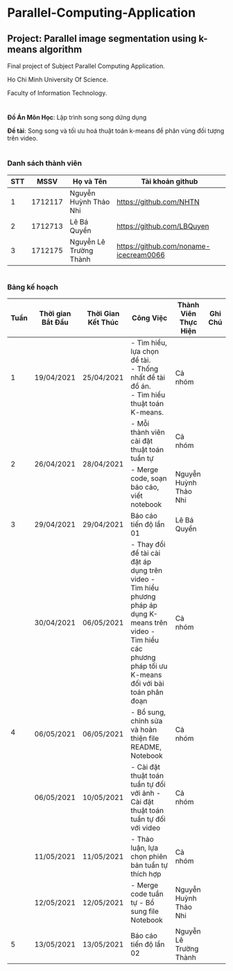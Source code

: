 # Parallel-Computing-Application

## Project: Parallel image segmentation using k-means algorithm

Final project of Subject Parallel Computing Application.

Ho Chi Minh University Of Science.

Faculty of Information Technology.
# 

**Đồ Án Môn Học**: Lập trình song song dứng dụng

**Đề tài**: Song song và tối ưu hoá thuật toán k-means để phân vùng đối tượng trên video.

#

### Danh sách thành viên

| STT | MSSV    | Họ và Tên              | Tài khoản github                         |
| --- | ------- | ---------------------- | ---------------------------------------- |
| 1   | 1712117 | Nguyễn Huỳnh Thảo Nhi  | <https://github.com/NHTN>                |
| 2   | 1712713 | Lê Bá Quyền            | <https://github.com/LBQuyen>             |
| 3   | 1712175 | Nguyễn Lê Trường Thành | <https://github.com/noname-icecream0066> |

#
### Bảng kế hoạch

<table>
<thead>
  <tr>
   <th>Tuần</th>
   <th>Thời gian Bắt Đầu</th>
   <th>Thời Gian Kết Thúc</th>
   <th>Công Việc</th>
   <th>Thành Viên Thực Hiện</th>
   <th>Ghi Chú</th>
  </tr>
</thead>
<tbody>
  <tr>
    <td>1</td>
    <td>19/04/2021</td>
    <td>25/04/2021</td>
    <td>
      - Tìm hiểu, lựa chọn đề tài.
      <br>
      - Thống nhất đề tài đồ án.
     <br>
     - Tìm hiểu thuật toán K-means.
   </td>
   <td>Cả nhóm</td>
   <td></td>
  </tr>
  <tr>
    <td rowspan="2">2</td>
    <td rowspan="2">26/04/2021</td>
    <td rowspan="2">28/04/2021</td>
    <td> 
    - Mỗi thành viên cài đặt thuật toán tuần tự
    </td>
    <td>Cả nhóm</td>
   <td></td>
  </tr>

  <tr>
    <td> 
    - Merge code, soạn báo cáo, viết notebook
    </td>
    <td>Nguyễn Huỳnh Thảo Nhi</td>
   <td></td>
  </tr>

   <tr>
    <td>3</td>
    <td>29/04/2021</td>
    <td>29/04/2021</td>
    <td>Báo cáo tiến độ lần 01</td>
    <td>Lê Bá Quyền</td>
    <td></td>
   </tr>
   <tr>
   <td rowspan="5">4</td>
    <td >30/04/2021</td>
    <td>06/05/2021</td>
    <td>
    - Thay đổi đề tài cài đặt áp dụng trên video
    - Tìm hiểu phương pháp áp dụng K-means trên video
    - Tìm hiểu các phương pháp tối ưu K-means đối với bài toán phân đoạn
   </td>
    <td>Cả nhóm</td>
  </tr>

  <tr>
    <td>06/05/2021</td>
    <td>06/05/2021</td>
    <td>
    - Bổ sung, chỉnh sửa và hoàn thiện file README, Notebook
   </td>
    <td>Cả nhóm</td>
  </tr>

  <tr>
    <td>06/05/2021</td>
    <td>10/05/2021</td>
    <td>
    - Cài đặt thuật toán tuần tự đối với ảnh
    - Cài đặt thuật toán tuần tự đối với video
   </td>
    <td>Cả nhóm</td>
  </tr>

  <tr>
    <td>11/05/2021</td>
    <td>11/05/2021</td>
    <td>
    - Thảo luận, lựa chọn phiên bản tuần tự thích hợp
   </td>
    <td>Cả nhóm</td>
  </tr>

   <tr>
    <td>12/05/2021</td>
    <td>12/05/2021</td>
    <td>
    - Merge code tuần tự
    - Bổ sung file Notebook
   </td>
    <td>Nguyễn Huỳnh Thảo Nhi</td>
  </tr>

   <tr>
   <td>5</td>
    <td>13/05/2021</td>
    <td>13/05/2021</td>
    <td>Báo cáo tiến độ lần 02</td>
    <td>Nguyễn Lê Trường Thành</td>
  </tr>
</tbody>
</table>
